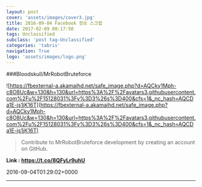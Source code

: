 ```yaml
---
layout: post
cover: 'assets/images/cover3.jpg'
title: 2016-09-04 Facebook 정보 스크랩
date: 2017-02-09 08:17:50
tags: Unclassified
subclass: 'post tag-Unclassified'
categories: 'tabris'
navigation: True
logo: 'assets/images/logo.png'
---
```


###Bloodskull/MrRobotBruteforce

![https://fbexternal-a.akamaihd.net/safe_image.php?d=AQCky1Mph-c8O8Uc&w=130&h=130&url=https%3A%2F%2Favatars3.githubusercontent.com%2Fu%2F15128031%3Fv%3D3%26s%3D400&cfs=1&_nc_hash=AQCDa1E-js1jK16T](https://fbexternal-a.akamaihd.net/safe_image.php?d=AQCky1Mph-c8O8Uc&w=130&h=130&url=https%3A%2F%2Favatars3.githubusercontent.com%2Fu%2F15128031%3Fv%3D3%26s%3D400&cfs=1&_nc_hash=AQCDa1E-js1jK16T)

>Contribute to MrRobotBruteforce development by creating an account on GitHub.

**Link : <https://t.co/8QFyLr9uhU>**

2016-09-04T01:29:02+0000

---

